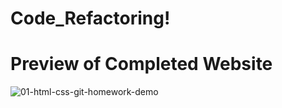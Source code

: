 # Code_Refactoring!
# Preview of Completed Website
![01-html-css-git-homework-demo](https://user-images.githubusercontent.com/79285782/113307255-f1a76900-92d2-11eb-8831-ae99f9e0ddef.png)


